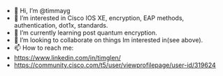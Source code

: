 - 👋 Hi, I’m @timmayg
- 👀 I’m interested in Cisco IOS XE, encryption, EAP methods, authentication, dot1x, standards.
- 🌱 I’m currently learning post quantum encryption. 
- 💞️ I’m looking to collaborate on things Im interested in(see above). 
- 📫 How to reach me: 
- https://www.linkedin.com/in/timglen/
- https://community.cisco.com/t5/user/viewprofilepage/user-id/319624

<!---
timmayg/timmayg is a ✨ special ✨ repository because its `README.md` (this file) appears on your GitHub profile.
You can click the Preview link to take a look at your changes.
--->
